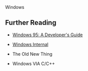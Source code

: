 Windows



Further Reading
---

* [Windows 95: A Developer's Guide](http://jjhou.boolan.com/win95-a-developers-guide.pdf)

* [Windows Internal]()

* The Old New Thing

* Windows VIA C/C++
